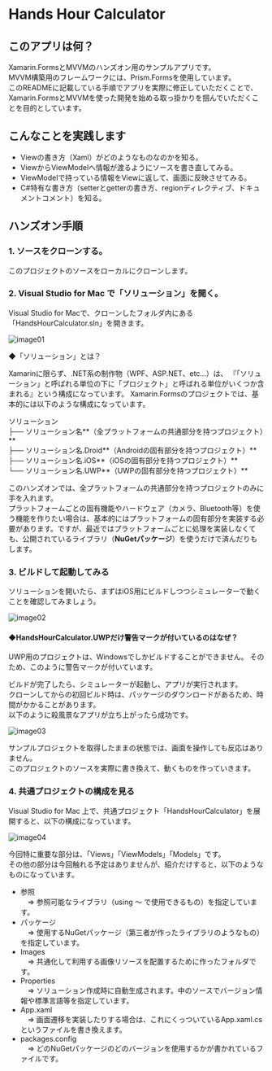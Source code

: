 # Hands Hour Calculator

## このアプリは何？

Xamarin.FormsとMVVMのハンズオン用のサンプルアプリです。<br>
MVVM構築用のフレームワークには、Prism.Formsを使用しています。<br>
このREADMEに記載している手順でアプリを実際に修正していただくことで、Xamarin.FormsとMVVMを使った開発を始める取っ掛かりを掴んでいただくことを目的としています。<br>

## こんなことを実践します
- Viewの書き方（Xaml）がどのようなものなのかを知る。
- ViewからViewModelへ情報が渡るようにソースを書き直してみる。
- ViewModelで持っている情報をViewに返して、画面に反映させてみる。
- C#特有な書き方（setterとgetterの書き方、regionディレクティブ、ドキュメントコメント）を知る。

## ハンズオン手順

### 1. ソースをクローンする。

このプロジェクトのソースをローカルにクローンします。

### 2. Visual Studio for Mac で「ソリューション」を開く。

Visual Studio for Macで、クローンしたフォルダ内にある「HandsHourCalculator.sln」を開きます。

![image01](ReadmeImages/image01.png)

◆「ソリューション」とは？

Xamarinに限らず、.NET系の制作物（WPF、ASP.NET、etc...）は、
『「ソリューション」と呼ばれる単位の下に「プロジェクト」と呼ばれる単位がいくつか含まれる』という構成になっています。
Xamarin.Formsのプロジェクトでは、基本的には以下のような構成になっています。


ソリューション<br>
├── ソリューション名**（全プラットフォームの共通部分を持つプロジェクト）** <br>
├── ソリューション名.Droid**（Androidの固有部分を持つプロジェクト）** <br>
├── ソリューション名.iOS**（iOSの固有部分を持つプロジェクト）** <br>
└── ソリューション名.UWP**（UWPの固有部分を持つプロジェクト）** <br>

このハンズオンでは、全プラットフォームの共通部分を持つプロジェクトのみに手を入れます。<br>
プラットフォームごとの固有機能やハードウェア（カメラ、Bluetooth等）を使う機能を作りたい場合は、基本的にはプラットフォームの固有部分を実装する必要があります。ですが、最近ではプラットフォームごとに処理を実装しなくても、公開されているライブラリ（**NuGetパッケージ**）を使うだけで済んだりもします。<br>

### 3. ビルドして起動してみる

ソリューションを開いたら、まずはiOS用にビルドしつつシミュレーターで動くことを確認してみましょう。<br>

![image02](ReadmeImages/image02.png)

#### ◆HandsHourCalculator.UWPだけ警告マークが付いているのはなぜ？

UWP用のプロジェクトは、Windowsでしかビルドすることができません。
そのため、このように警告マークが付いています。


ビルドが完了したら、シミュレーターが起動し、アプリが実行されます。<br>
クローンしてからの初回ビルド時は、パッケージのダウンロードがあるため、時間がかかることがあります。<br>
以下のように殺風景なアプリが立ち上がったら成功です。<br>

![image03](ReadmeImages/image03.png)

サンプルプロジェクトを取得したままの状態では、画面を操作しても反応はありません。<br>
このプロジェクトのソースを実際に書き換えて、動くものを作っていきます。

### 4. 共通プロジェクトの構成を見る

Visual Studio for Mac 上で、共通プロジェクト「HandsHourCalculator」を展開すると、以下の構成になっています。<br>

![image04](ReadmeImages/image04.png)

今回特に重要な部分は、「Views」「ViewModels」「Models」です。<br>
その他の部分は今回触れる予定はありませんが、紹介だけすると、以下のようなものになっています。<br>

- 参照<br>
　⇒ 参照可能なライブラリ（using 〜 で使用できるもの）を指定しています。
- パッケージ<br>
　⇒ 使用するNuGetパッケージ（第三者が作ったライブラリのようなもの）を指定しています。
- Images<br>
　⇒ 共通化して利用する画像リソースを配置するために作ったフォルダです。
- Properties<br>
　⇒ ソリューション作成時に自動生成されます。中のソースでバージョン情報や標準言語等を指定しています。
- App.xaml<br>
　⇒ 画面遷移を実装したりする場合は、これにくっついているApp.xaml.csというファイルを書き換えます。
- packages.config<br>
　⇒ どのNuGetパッケージのどのバージョンを使用するかが書かれているファイルです。
